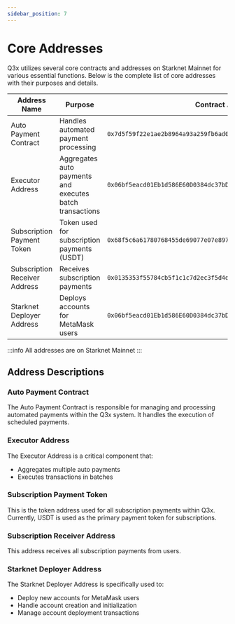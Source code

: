 ```yaml
---
sidebar_position: 7
---
```


# Core Addresses

Q3x utilizes several core contracts and addresses on Starknet Mainnet for various essential functions. Below is the complete list of core addresses with their purposes and details.

| Address Name                  | Purpose                                                  | Contract Address                                                     |
| ----------------------------- | -------------------------------------------------------- | -------------------------------------------------------------------- |
| Auto Payment Contract         | Handles automated payment processing                     | `0x7d5f59f22e1ae2b8964a93a259fb6ad0cb3ed9d61d30751998e9b51fd09e57e`  |
| Executor Address              | Aggregates auto payments and executes batch transactions | `0x06bf5eacd01Eb1d586E60D0384dc37bDCC7ee6C41Be44013EAa12190f6369777` |
| Subscription Payment Token    | Token used for subscription payments (USDT)              | `0x68f5c6a61780768455de69077e07e89787839bf8166decfbf92b645209c0fb8`  |
| Subscription Receiver Address | Receives subscription payments                           | `0x0135353f55784cb5f1c1c7d2ec3f5d4dab42eff301834a9d8588550ae7a33ed4` |
| Starknet Deployer Address     | Deploys accounts for MetaMask users                      | `0x06bf5eacd01Eb1d586E60D0384dc37bDCC7ee6C41Be44013EAa12190f6369777` |

:::info
All addresses are on Starknet Mainnet
:::

## Address Descriptions

### Auto Payment Contract

The Auto Payment Contract is responsible for managing and processing automated payments within the Q3x system. It handles the execution of scheduled payments.

### Executor Address

The Executor Address is a critical component that:

- Aggregates multiple auto payments
- Executes transactions in batches

### Subscription Payment Token

This is the token address used for all subscription payments within Q3x. Currently, USDT is used as the primary payment token for subscriptions.

### Subscription Receiver Address

This address receives all subscription payments from users.

### Starknet Deployer Address

The Starknet Deployer Address is specifically used to:

- Deploy new accounts for MetaMask users
- Handle account creation and initialization
- Manage account deployment transactions
